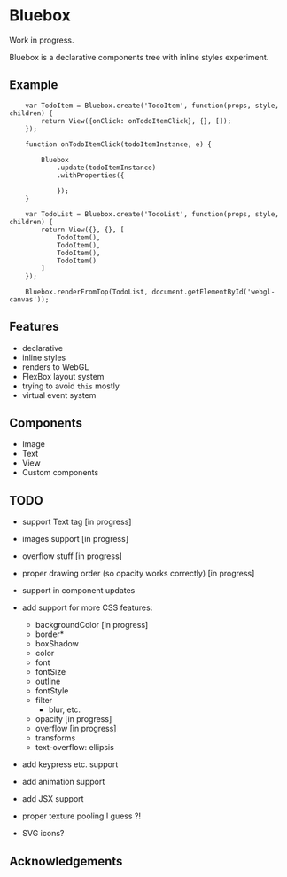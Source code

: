 Bluebox
===
Work in progress.

Bluebox is a declarative components tree with inline styles experiment.

Example
---
```
    var TodoItem = Bluebox.create('TodoItem', function(props, style, children) {
        return View({onClick: onTodoItemClick}, {}, []);
    });

    function onTodoItemClick(todoItemInstance, e) {

        Bluebox
            .update(todoItemInstance)
            .withProperties({

            });
    }

    var TodoList = Bluebox.create('TodoList', function(props, style, children) {
        return View({}, {}, [
            TodoItem(),
            TodoItem(),
            TodoItem(),
            TodoItem()
        ]
    });

    Bluebox.renderFromTop(TodoList, document.getElementById('webgl-canvas'));
```


Features
---
- declarative
- inline styles
- renders to WebGL
- FlexBox layout system
- trying to avoid `this` mostly
- virtual event system

Components
---
- Image
- Text
- View
- Custom components


TODO
---
- support Text tag [in progress]
- images support [in progress]
- overflow stuff [in progress]
- proper drawing order (so opacity works correctly) [in progress]
- support in component updates
- add support for more CSS features:
  - backgroundColor [in progress]
  - border*
  - boxShadow
  - color
  - font
  - fontSize
  - outline
  - fontStyle
  - filter
    - blur, etc.
  - opacity [in progress]
  - overflow [in progress]
  - transforms
  - text-overflow: ellipsis
- add keypress etc. support


- add animation support
- add JSX support
- proper texture pooling I guess ?!
- SVG icons?

Acknowledgements
---